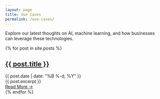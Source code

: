 ```yaml
---
layout: page
title: Use Cases
permalink: /use-cases/
---
```


Explore our latest thoughts on AI, machine learning, and how businesses can leverage these technologies.

<div class="post-list">
  {% for post in site.posts %}
    <article class="post-preview">
      <h2>
        <a href="{{ post.url | relative_url }}">{{ post.title }}</a>
      </h2>
      <div class="post-meta">
        {{ post.date | date: "%B %-d, %Y" }}
      </div>
      <div class="post-excerpt">
        {{ post.excerpt }}
      </div>
      <a href="{{ post.url | relative_url }}" class="read-more">Read More →</a>
    </article>
  {% endfor %}
</div>
